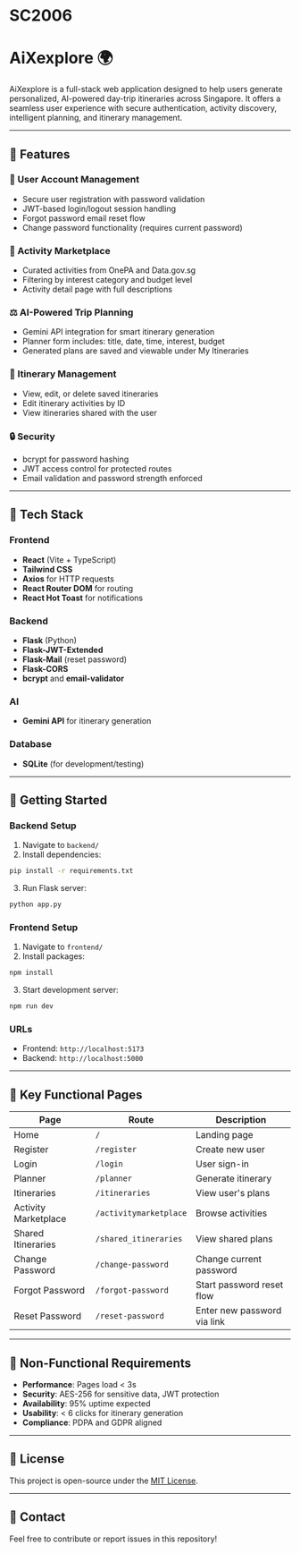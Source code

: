# SC2006
# AiXexplore 🌍

AiXexplore is a full-stack web application designed to help users generate personalized, AI-powered day-trip itineraries across Singapore. It offers a seamless user experience with secure authentication, activity discovery, intelligent planning, and itinerary management.

---

## 💪 Features

### 👤 User Account Management
- Secure user registration with password validation
- JWT-based login/logout session handling
- Forgot password email reset flow
- Change password functionality (requires current password)

### 📅 Activity Marketplace
- Curated activities from OnePA and Data.gov.sg
- Filtering by interest category and budget level
- Activity detail page with full descriptions

### ⚖️ AI-Powered Trip Planning
- Gemini API integration for smart itinerary generation
- Planner form includes: title, date, time, interest, budget
- Generated plans are saved and viewable under My Itineraries

### 📌 Itinerary Management
- View, edit, or delete saved itineraries
- Edit itinerary activities by ID
- View itineraries shared with the user

### 🔒 Security
- bcrypt for password hashing
- JWT access control for protected routes
- Email validation and password strength enforced

---

## 🎨 Tech Stack

### Frontend
- **React** (Vite + TypeScript)
- **Tailwind CSS**
- **Axios** for HTTP requests
- **React Router DOM** for routing
- **React Hot Toast** for notifications

### Backend
- **Flask** (Python)
- **Flask-JWT-Extended**
- **Flask-Mail** (reset password)
- **Flask-CORS**
- **bcrypt** and **email-validator**

### AI
- **Gemini API** for itinerary generation

### Database
- **SQLite** (for development/testing)
---

## 🚀 Getting Started

### Backend Setup

1. Navigate to `backend/`
2. Install dependencies:
```bash
pip install -r requirements.txt
```
3. Run Flask server:
```bash
python app.py
```

### Frontend Setup

1. Navigate to `frontend/`
2. Install packages:
```bash
npm install
```
3. Start development server:
```bash
npm run dev
```

### URLs
- Frontend: `http://localhost:5173`
- Backend: `http://localhost:5000`

---

## 📂 Key Functional Pages

| Page | Route | Description |
|------|-------|-------------|
| Home | `/` | Landing page |
| Register | `/register` | Create new user |
| Login | `/login` | User sign-in |
| Planner | `/planner` | Generate itinerary |
| Itineraries | `/itineraries` | View user's plans |
| Activity Marketplace | `/activitymarketplace` | Browse activities |
| Shared Itineraries | `/shared_itineraries` | View shared plans |
| Change Password | `/change-password` | Change current password |
| Forgot Password | `/forgot-password` | Start password reset flow |
| Reset Password | `/reset-password` | Enter new password via link |

---

## 📆 Non-Functional Requirements

- **Performance**: Pages load < 3s
- **Security**: AES-256 for sensitive data, JWT protection
- **Availability**: 95% uptime expected
- **Usability**: < 6 clicks for itinerary generation
- **Compliance**: PDPA and GDPR aligned

---

## 💼 License

This project is open-source under the [MIT License](LICENSE).

---

## 🙋‍ Contact
Feel free to contribute or report issues in this repository!
